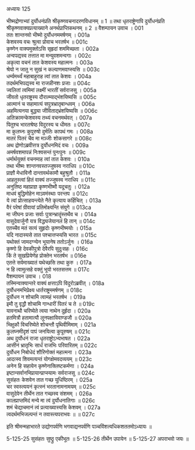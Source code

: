 अध्यायः 125

भीष्मद्रोणाभ्यां दुर्योधनंप्रति श्रीकृष्णवचनादरणविधानम् ॥ 1 ॥ तथा धृतराष्ट्रेणापि दुर्योधनंप्रति श्रीकृष्णवाक्यप्रत्याख्याने अनर्थप्राप्तिकथनम् ॥ 2 ॥
वैशम्पायन उवाच ।	001    
ततः शान्तनवो भीष्मो दुर्योधनममर्षणम् ।	001a  
केशवस्य वचः श्रुत्वा प्रोवाच भरतर्षभ ॥	001c  
कृष्णेन वाक्यमुक्तोऽसि सृहृदां शममिच्छता ।	002a  
अन्वपद्यस्व तत्तात मा मन्युवशमन्वगाः ।	002c  
अकृत्वा वचनं तात केशवस्य महात्मनः ।	003a  
श्रेयो न जातु न सुखं न कल्याणमवाप्स्यसि ॥	003c  
धर्म्यमर्थ्यं महाबाहुराह त्वां तात केशवः ।	004a  
तदर्थमभिपद्यस्व मा राजन्नीनशः प्रजाः ॥	004c  
ज्वलितां त्वमिमां लक्ष्मीं भारतीं सर्वराजसु ।	005a  
जीवतो धृतराष्ट्रस्य दौरात्म्याद्भंशयिष्यसि ॥	005c  
आत्मानं च सहामात्यं सपुत्रभ्रातृबान्धवम् ।	006a  
अहमित्यनया बुद्ध्या जीविताद्भ्रंशयिष्यसि ॥	006c  
अतिक्रामन्केशवस्य तथ्यं वचनमर्थवत् ।	007a  
पितुश्च भारतश्रेष्ठ विदुरस्य च धीमतः ॥	007c  
मा कुलघ्नः कुपुरुषो दुर्मतिः कापथं गमः ।	008a  
मातरं पितरं चैव मा मञ्जीः शोकसागरे ॥	008c  
अथ द्रोणोऽब्रवीत्तत्र दुर्योधनमिदं वचः ।	009a  
अमर्षवशमापन्नं निःश्वसन्तं पुनःपुनः ॥	009c  
धर्मार्थयुक्तं वचनमाह त्वां तात केशवः ।	010a  
तथा भीष्मः शान्तनवस्तज्जुषस्व नराधिप ॥	010c  
प्राज्ञौ मेधाविनौ दान्तावर्थकामौ बहुश्रुतौ ।	011a  
आहतुस्त्वां हितं वाक्यं तज्जुषस्व नराधिप ॥	011c  
अनुतिष्ठ महाप्राज्ञ कृष्णभीष्मौ यदूचतुः ।	012a  
माधवं बुद्धिमोहेन माऽवमंस्थाः परन्तप ॥	012c  
ये त्वां प्रोत्साहयन्त्येते नैते कृत्याय कर्हिचित् ।	013a  
वैरं परेषां ग्रीवायां प्रतिमोक्ष्यन्ति संयुगे ॥	013ca  
मा जीघनः प्रजाः सर्वाः पुत्रान्भ्रातॄंस्तथैव च ।	014a  
वासुदेवार्जुनौ यत्र विद्ध्यजेयानलं हि तान् ॥	014c  
एतच्चैव मतं सत्यं सुहृदोः कृष्णभीष्मयोः ।	015a  
यदि नादास्यसे तात पश्चात्तप्स्यसि भारत ॥	015c  
यथोक्तं जामदग्न्येन भूयानेष ततोऽर्जुनः ।	016a  
कृष्णो हि देवकीपुत्रो देवैरपि सुदुःसहः ।	016c  
किं ते सुखप्रियेणेह प्रोक्तेन भरतर्षभ ॥	016e   
एतत्ते सर्वमाख्यातं यथेच्छसि तथा कुरु ।	017a  
न हि त्वामुत्सहे वक्तुं भूयो भरतसत्तम ॥	017c  
वैशम्पायन उवाच ।	018    
तस्मिन्वाक्यान्तरे वाक्यं क्षत्ताऽपि विदुरोऽब्रवीत् ।	018a  
दुर्योधनमभिप्रेक्ष्य धार्तराष्ट्रममर्षणम् ॥	018c  
दुर्योधन न शोचामि त्वामहं भरतर्षभ ।	019a  
इमौ तु वृद्धौ शोचामि गान्धारीं पितरं च ते ॥	019c  
यावनाथौ चरिष्येते त्वया नाथेन दुर्हृदा ।	020a  
हतमित्रौ हतामात्यौ लूनपक्षाविवाण्डजौ ॥	020a  
भिक्षुकौ विचरिष्येते शोचन्तौ पृथिवीमिमाम् ।	021a  
कुलघ्नमीदृशं पापं जनयित्वा कुपूरुषम् ॥	021c  
अथ दुर्योधनं राजा धृतराष्ट्रोऽभ्यभाषत ।	022a  
आसीनं भ्रातृभिः सार्धं राजभिः परिवारितम् ॥	022c  
दुर्योधन निबोधेदं शौरिणोक्तं महात्मना ।	023a  
आदत्स्व शिवमत्यन्तं योगक्षेमवदव्ययम् ॥	023c  
अनेन हि सहायेन कृष्णेनाक्लिष्टकर्मणा ।	024a  
इष्टान्सर्वानभिप्रायान्प्राप्स्यामः सर्वराजसु ॥	024c  
सुसंहतः केशवेन तात गच्छ युधिष्ठिरम् ।	025a  
चर स्वस्त्ययनं कृत्स्नं भरतानामनामयम् ॥	025c  
वासुदेवेन तीर्थेन तात गच्छस्व संशमम् ।	026a  
कालप्राप्तमिदं मन्ये मा त्वं दुर्योधनातिगाः ॥	026c  
शमं चेद्याचमानं त्वं प्रत्याख्यास्यसि केशवम् ।	027a  
त्वदर्थमभिजल्पन्तं न तवास्त्यपराभवः ॥ ॥	027c  

इति श्रीमन्महाभारते उद्योगपर्वणि भगवाद्यनपर्वणि पञ्चविंशत्यधिकशततमोऽध्यायः ॥

5-125-25 सुसंहतः सुष्ठ्रु एकीभूतः ॥ 5-125-26 तीर्थेन उपायेन ॥ 5-125-27 अपराभवो जयः ॥
